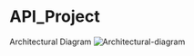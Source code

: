 # API_Project
Architectural Diagram
![Architectural-diagram](https://github.com/user-attachments/assets/dc3a3c8a-9657-4fa9-aec4-08dce029e40a)
